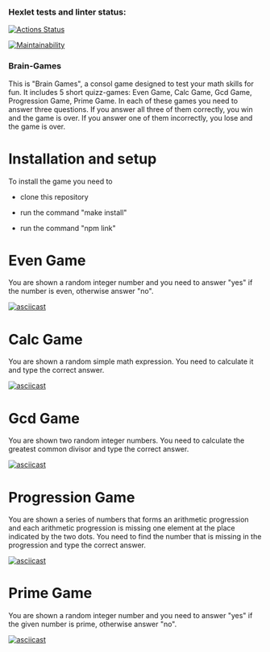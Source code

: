 ### Hexlet tests and linter status:
[![Actions Status](https://github.com/pobedinskiy/fullstack-javascript-project-44/workflows/hexlet-check/badge.svg)](https://github.com/pobedinskiy/fullstack-javascript-project-44/actions)

[![Maintainability](https://api.codeclimate.com/v1/badges/f982eda981506b719104/maintainability)](https://codeclimate.com/github/pobedinskiy/fullstack-javascript-project-44/maintainability)

### Brain-Games

This is "Brain Games", a consol game designed to test your math skills for fun. It includes 5 short quizz-games: Even Game, Calc Game, Gcd Game, Progression Game, Prime Game. In each of these games you need to answer three questions. If you answer all three of them correctly, you win and the game is over. If you answer one of them incorrectly, you lose and the game is over.  

# Installation and setup

To install the game you need to

- clone this repository

- run the command "make install"

- run the command "npm link"

# Even Game

You are shown a random integer number and you need to answer "yes" if the number is even, otherwise answer "no".

[![asciicast](https://asciinema.org/a/oWAgngBinOvZyJRFUMmHK3wRC.svg)](https://asciinema.org/a/oWAgngBinOvZyJRFUMmHK3wRC)

# Calc Game

You are shown a random simple math expression. You need to calculate it and type the correct answer.

[![asciicast](https://asciinema.org/a/wOkEqvclaxrXauSIXLkjBQ9sU.svg)](https://asciinema.org/a/wOkEqvclaxrXauSIXLkjBQ9sU)

# Gcd Game

You are shown two random integer numbers. You need to calculate the greatest common divisor and type the correct answer.

[![asciicast](https://asciinema.org/a/wGxjw3EQ9ejx09ZimWKoGDuWR.svg)](https://asciinema.org/a/wGxjw3EQ9ejx09ZimWKoGDuWR)

# Progression Game

You are shown a series of numbers that forms an arithmetic progression and еach arithmetic progression is missing one element at the place indicated by the two dots. You need to find the number that is missing in the progression and type the correct answer.

[![asciicast](https://asciinema.org/a/eDOGfpcPvYYKNVTSRk2eHYyrT.svg)](https://asciinema.org/a/eDOGfpcPvYYKNVTSRk2eHYyrT)

# Prime Game

You are shown a random integer number and you need to answer "yes" if the given number is prime, otherwise answer "no".

[![asciicast](https://asciinema.org/a/3UbcCgckiLzkYvlSEn3jq6hqO.svg)](https://asciinema.org/a/3UbcCgckiLzkYvlSEn3jq6hqO)